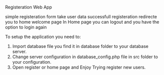 Registeration Web App

simple registeration form take user data
successfull registeration redirecte you to home welcome page 
In Home page you can logout and you have the option to login again 

To setup the application you need to:
1. Import database file you find it in database folder to your database server.
2. Change server configuration in database_config.php file in src folder to your configuration.
3. Open register or home page and Enjoy Trying register new users.

